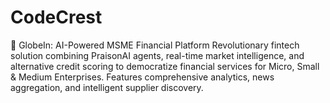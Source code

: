 # CodeCrest
🌟 GlobeIn: AI-Powered MSME Financial Platform Revolutionary fintech solution combining PraisonAI agents, real-time market intelligence, and alternative credit scoring to democratize financial services for Micro, Small &amp; Medium Enterprises. Features comprehensive analytics, news aggregation, and intelligent supplier discovery.
